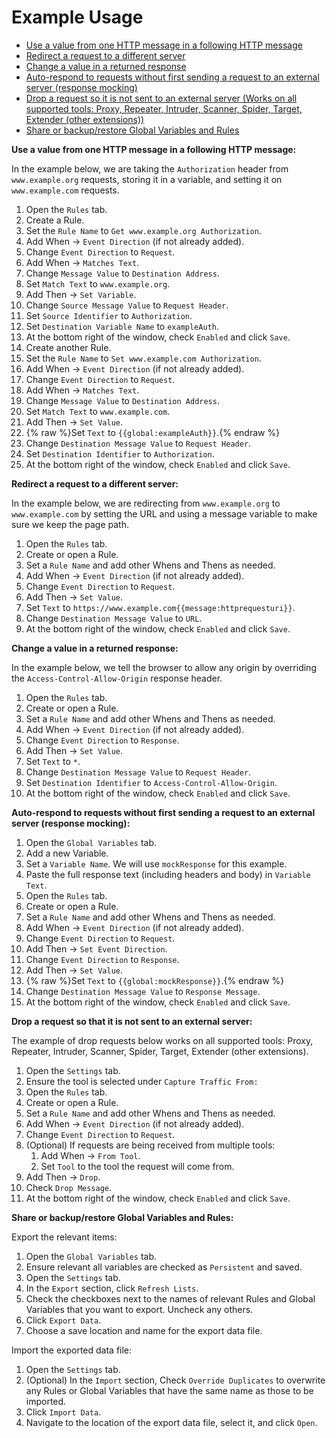 # Example Usage

- [Use a value from one HTTP message in a following HTTP message](#tip1)
- [Redirect a request to a different server](#tip2)
- [Change a value in a returned response](#tip3)
- [Auto-respond to requests without first sending a request to an external server (response mocking)](#tip4)
- [Drop a request so it is not sent to an external server (Works on all supported tools: Proxy, Repeater, Intruder, Scanner, Spider, Target, Extender (other extensions))](#tip5)
- [Share or backup/restore Global Variables and Rules](#tip6)

<a href="#" id="tip1"></a>
**Use a value from one HTTP message in a following HTTP message:**

In the example below, we are taking the `Authorization` header from `www.example.org` requests, storing it in a variable, and setting it on `www.example.com` requests.

1. Open the `Rules` tab.
2. Create a Rule.
3. Set the `Rule Name` to `Get www.example.org Authorization`.
4. Add When -> `Event Direction` (if not already added).
5. Change `Event Direction` to `Request`.
6. Add When -> `Matches Text`.
7. Change `Message Value` to `Destination Address`.
8. Set `Match Text` to `www.example.org`.
9. Add Then -> `Set Variable`.
10. Change `Source Message Value` to `Request Header`.
11. Set `Source Identifier` to `Authorization`.
12. Set `Destination Variable Name` to `exampleAuth`.
13. At the bottom right of the window, check `Enabled` and click `Save`.
14. Create another Rule.
15. Set the `Rule Name` to `Set www.example.com Authorization`.
16. Add When -> `Event Direction` (if not already added).
17. Change `Event Direction` to `Request`.
18. Add When -> `Matches Text`.
19. Change `Message Value` to `Destination Address`.
20. Set `Match Text` to `www.example.com`.
21. Add Then -> `Set Value`.
22. {% raw %}Set `Text` to `{{global:exampleAuth}}`.{% endraw %}
23. Change `Destination Message Value` to `Request Header`.
24. Set `Destination Identifier` to `Authorization`.
25. At the bottom right of the window, check `Enabled` and click `Save`.

<a href="#" id="tip2"></a>
**Redirect a request to a different server:**

In the example below, we are redirecting from `www.example.org` to `www.example.com` by setting the URL and using a message variable to make sure we keep the page path.

1. Open the `Rules` tab.
2. Create or open a Rule.
3. Set a `Rule Name` and add other Whens and Thens as needed.
4. Add When -> `Event Direction` (if not already added).
5. Change `Event Direction` to `Request`.
6. Add Then -> `Set Value`.
7. Set `Text` to `https://www.example.com{{message:httprequesturi}}`.
8. Change `Destination Message Value` to `URL`.
9. At the bottom right of the window, check `Enabled` and click `Save`.


<a href="#" id="tip3"></a>
**Change a value in a returned response:**

In the example below, we tell the browser to allow any origin by overriding the `Access-Control-Allow-Origin` response header.

1. Open the `Rules` tab.
2. Create or open a Rule.
3. Set a `Rule Name` and add other Whens and Thens as needed.
4. Add When -> `Event Direction` (if not already added).
5. Change `Event Direction` to `Response`.
6. Add Then -> `Set Value`.
7. Set `Text` to `*`.
8. Change `Destination Message Value` to `Request Header`.
9. Set `Destination Identifier` to `Access-Control-Allow-Origin`.
10. At the bottom right of the window, check `Enabled` and click `Save`.


<a href="#" id="tip4"></a>
**Auto-respond to requests without first sending a request to an external server (response mocking):**

1. Open the `Global Variables` tab.
2. Add a new Variable.
3. Set a `Variable Name`. We will use `mockResponse` for this example.
4. Paste the full response text (including headers and body) in `Variable Text`.
4. Open the `Rules` tab.
5. Create or open a Rule.
6. Set a `Rule Name` and add other Whens and Thens as needed.
7. Add When -> `Event Direction` (if not already added).
8. Change `Event Direction` to `Request`.
9. Add Then -> `Set Event Direction`.
10. Change `Event Direction` to `Response`.
11. Add Then -> `Set Value`.
12. {% raw %}Set `Text` to `{{global:mockResponse}}`.{% endraw %}
13. Change `Destination Message Value` to `Response Message`.
14. At the bottom right of the window, check `Enabled` and click `Save`.

<a href="#" id="tip5"></a>
**Drop a request so that it is not sent to an external server:**

The example of drop requests below works on all supported tools: Proxy, Repeater, Intruder, Scanner, Spider, Target, Extender (other extensions).

1. Open the `Settings` tab.
2. Ensure the tool is selected under `Capture Traffic From:`
3. Open the `Rules` tab.
4. Create or open a Rule.
5. Set a `Rule Name` and add other Whens and Thens as needed.
6. Add When -> `Event Direction` (if not already added).
7. Change `Event Direction` to `Request`.
8. (Optional) If requests are being received from multiple tools:
    1. Add When -> `From Tool`.
    2. Set `Tool` to the tool the request will come from.
8. Add Then -> `Drop`.
9. Check `Drop Message`.
10. At the bottom right of the window, check `Enabled` and click `Save`.

<a href="#" id="tip6"></a>
**Share or backup/restore Global Variables and Rules:**

Export the relevant items:
1. Open the `Global Variables` tab.
2. Ensure relevant all variables are checked as `Persistent` and saved.
3. Open the `Settings` tab.
4. In the `Export` section, click `Refresh Lists`.
5. Check the checkboxes next to the names of relevant Rules and Global Variables that you want to export. Uncheck any others.
6. Click `Export Data`.
7. Choose a save location and name for the export data file.

Import the exported data file:
1. Open the `Settings` tab.
2. (Optional) In the `Import` section, Check `Override Duplicates` to overwrite any Rules or Global Variables that have the same name as those to be imported.
3. Click `Import Data`.
4. Navigate to the location of the export data file, select it, and click `Open`.

